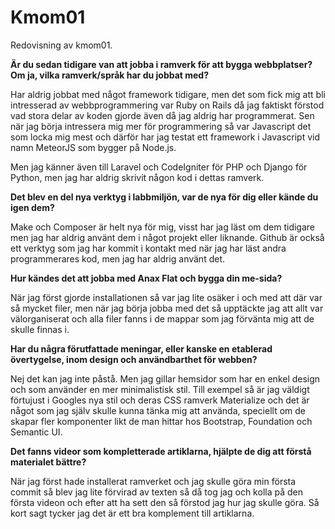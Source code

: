 Kmom01
===============================

Redovisning av kmom01.

<b>Är du sedan tidigare van att jobba i ramverk för att bygga webbplatser? Om ja, vilka ramverk/språk har du jobbat med?</b>

Har aldrig jobbat med något framework tidigare, men det som fick mig att bli intresserad av webbprogrammering var Ruby on Rails då jag faktiskt förstod vad stora delar av koden gjorde även då jag aldrig har programmerat. Sen när jag börja intressera mig mer för programmering så var Javascript det som locka mig mest och därför har jag testat ett framework i Javascript vid namn MeteorJS som bygger på Node.js.

Men jag känner även till Laravel och CodeIgniter för PHP och Django för Python, men jag har aldrig skrivit någon kod i dettas ramverk.

<b>Det blev en del nya verktyg i labbmiljön, var de nya för dig eller kände du igen dem?</b>

Make och Composer är helt nya för mig, visst har jag läst om dem tidigare men jag har aldrig använt dem i något projekt eller liknande. Github är också ett verktyg som jag har kommit i kontakt med när jag har läst andra programmerares kod, men jag har aldrig använt det.

<b>Hur kändes det att jobba med Anax Flat och bygga din me-sida?</b>

När jag först gjorde installationen så var jag lite osäker i och med att där var så mycket filer, men när jag börja jobba med det så upptäckte jag att allt var välorganiserat och alla filer fanns i de mappar som jag förvänta mig att de skulle finnas i.

<b>Har du några förutfattade meningar, eller kanske en etablerad övertygelse, inom design och användbarthet för webben?</b>

Nej det kan jag inte påstå. Men jag gillar hemsidor som har en enkel design och som använder en mer minimalistisk stil. Till exempel så är jag väldigt förtujust i Googles nya stil och deras CSS ramverk Materialize och det är något som jag själv skulle kunna tänka mig att använda, speciellt om de skapar fler komponenter likt de man hittar hos Bootstrap, Foundation och Semantic UI.

<b>Det fanns videor som kompletterade artiklarna, hjälpte de dig att förstå materialet bättre?</b>

När jag först hade installerat ramverket och jag skulle göra min första commit så blev jag lite förvirad av texten så då tog jag och kolla på den första videon och efter att ha sett den så förstod jag hur jag skulle göra. Så kort sagt tycker jag det är ett bra komplement till artiklarna.
